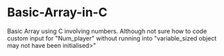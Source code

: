 # Basic-Array-in-C
Basic Array using C involving numbers. Although not sure how to code custom input for "Num_player" without running into "variable_sized object may not have been initialised>"
